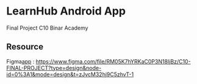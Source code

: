 # LearnHub Android App
Final Project C10 Binar Academy

## Resource
Figma[app](app) : https://www.figma.com/file/RM05K7hYRKaC0P3N18IjBz/C10-FINAL-PROJECT?type=design&node-id=0%3A1&mode=design&t=zJvcM32hj9C5zhvT-1
